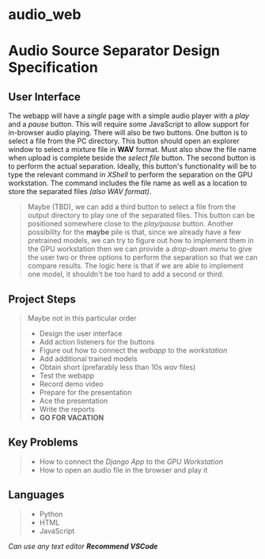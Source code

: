 # audio_web
 
# Audio Source Separator Design Specification

## User Interface
The webapp will have a *single* page with a simple audio player with a *play* and a *pause* button.
This will require some JavaScript to allow support for in-browser audio playing.
There will also be two buttons. One button is to select a file from the PC directory. This button should open an explorer window to select a mixture file in **WAV** format. Must also show the file name when upload is complete beside the *select file* button.
The second button is to perform the actual separation. Ideally, this button's functionality will be to type the relevant command in *XShell* to perform the separation on the GPU workstation. The command includes the file name as well as a location to store the separated files *(also WAV format)*.
> Maybe (TBD), we can add a third button to select a file from the output directory to play one of the separated files. This button can be positioned somewhere close to the *play/pause* button.
> Another possibility for the **maybe** pile is that, since we already have a few pretrained models, we can try to figure out how to implement them in the GPU workstation then we can provide a *drop-down menu* to give the user two or three options to perform the separation so that we can compare results. The logic here is that if we are able to implement one model, it shouldn't be too hard to add a second or third.

## Project Steps
> Maybe not in this particular order
> - Design the user interface
> - Add action listeners for the buttons
> - Figure out how to connect the *webapp* to the *workstation*
> - Add additional trained models
> - Obtain short (prefarably less than 10s *wav* files)
> - Test the webapp
> - Record demo video
> - Prepare for the presentation
> - Ace the presentation
> - Write the reports
> - **GO FOR VACATION**

## Key Problems
> - How to connect the *Django App* to the *GPU Workstation*
> - How to open an audio file in the browser and play it

## Languages
> - Python
> - HTML
> - JavaScript

*Can use any text editor **Recommend VSCode***
